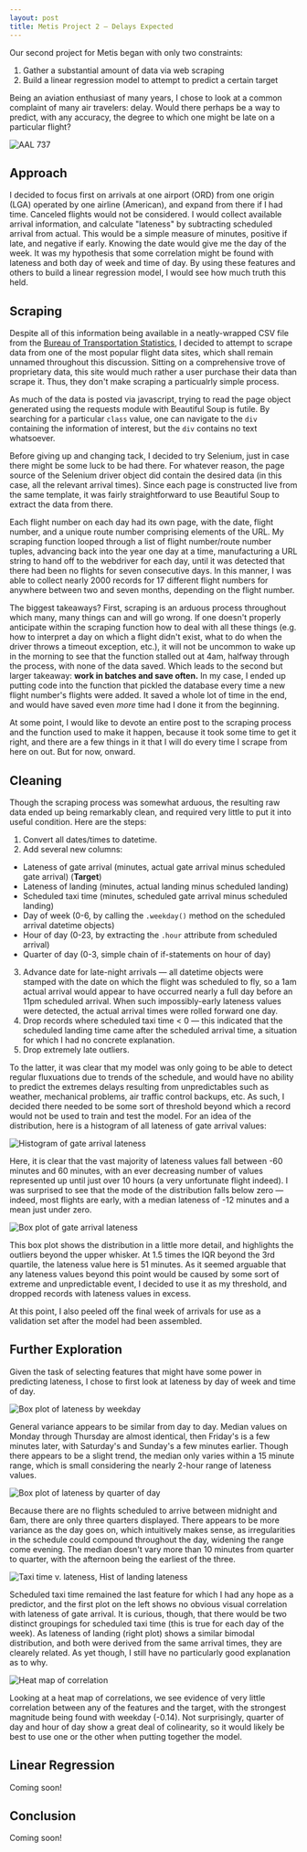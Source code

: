 ```yaml
---
layout: post
title: Metis Project 2 — Delays Expected
---
```


Our second project for Metis began with only two constraints:
1. Gather a substantial amount of data via web scraping
2. Build a linear regression model to attempt to predict a certain target

Being an aviation enthusiast of many years, I chose to look at a common complaint of many air travelers: delay. Would there perhaps be a way to predict, with any accuracy, the degree to which one might be late on a particular flight?

![AAL 737](http://theflight.info/wp-content/gallery/american-airlines-boeing-737-800/Boeing-737-800-American-Airlines.jpg)

## Approach

I decided to focus first on arrivals at one airport (ORD) from one origin (LGA) operated by one airline (American), and expand from there if I had time. Canceled flights would not be considered. I would collect available arrival information, and calculate "lateness" by subtracting scheduled arrival from actual. This would be a simple measure of minutes, positive if late, and negative if early. Knowing the date would give me the day of the week. It was my hypothesis that some correlation might be found with lateness and both day of week and time of day.  By using these features and others to build a linear regression model, I would see how much truth this held.

## Scraping

Despite all of this information being available in a neatly-wrapped CSV file from the [Bureau of Transportation Statistics](https://www.transtats.bts.gov/ONTIME/Index.aspx), I decided to attempt to scrape data from one of the most popular flight data sites, which shall remain unnamed throughout this discussion. Sitting on a comprehensive trove of proprietary data, this site would much rather a user purchase their data than scrape it. Thus, they don't make scraping a particualrly simple process.

As much of the data is posted via javascript, trying to read the page object generated using the requests module with Beautiful Soup is futile. By searching for a particular `class` value, one can navigate to the `div` containing the information of interest, but the `div` contains no text whatsoever.

Before giving up and changing tack, I decided to try Selenium, just in case there might be some luck to be had there. For whatever reason, the page source of the Selenium driver object did contain the desired data (in this case, all the relevant arrival times). Since each page is constructed live from the same template, it was fairly straightforward to use Beautiful Soup to extract the data from there.

Each flight number on each day had its own page, with the date, flight number, and a unique route number comprising elements of the URL. My scraping function looped through a list of flight number/route number tuples, advancing back into the year one day at a time, manufacturing a URL string to hand off to the webdriver for each day, until it was detected that there had been no flights for seven consecutive days. In this manner, I was able to collect nearly 2000 records for 17 different flight numbers for anywhere between two and seven months, depending on the flight number.

The biggest takeaways? First, scraping is an arduous process throughout which many, many things can and will go wrong. If one doesn't properly anticipate within the scraping function how to deal with all these things (e.g. how to interpret a day on which a flight didn't exist, what to do when the driver throws a timeout exception, etc.), it will not be uncommon to wake up in the morning to see that the function stalled out at 4am, halfway through the process, with none of the data saved. Which leads to the second but larger takeaway: **work in batches and save often.** In my case, I ended up putting code into the function that pickled the database every time a new flight number's flights were added. It saved a whole lot of time in the end, and would have saved even *more* time had I done it from the beginning.

At some point, I would like to devote an entire post to the scraping process and the function used to make it happen, because it took some time to get it right, and there are a few things in it that I will do every time I scrape from here on out. But for now, onward.

## Cleaning

Though the scraping process was somewhat arduous, the resulting raw data ended up being remarkably clean, and required very little to put it into useful condition. Here are the steps:

1. Convert all dates/times to datetime.
2. Add several new columns:
  * Lateness of gate arrival (minutes, actual gate arrival minus scheduled gate arrival) (**Target**)
  * Lateness of landing (minutes, actual landing minus scheduled landing)
  * Scheduled taxi time (minutes, scheduled gate arrival minus scheduled landing)
  * Day of week (0-6, by calling the `.weekday()` method on the scheduled arrival datetime objects)
  * Hour of day (0-23, by extracting the `.hour` attribute from scheduled arrival)
  * Quarter of day (0-3, simple chain of if-statements on hour of day)
3. Advance date for late-night arrivals — all datetime objects were stamped with the date on which the flight was scheduled to fly, so a 1am actual arrival would appear to have occurred nearly a full day before an 11pm scheduled arrival. When such impossibly-early lateness values were detected, the actual arrival times were rolled forward one day.
4. Drop records where scheduled taxi time < 0 — this indicated that the scheduled landing time came after the scheduled arrival time, a situation for which I had no concrete explanation.
5. Drop extremely late outliers.

To the latter, it was clear that my model was only going to be able to detect regular fluxuations due to trends of the schedule, and would have no ability to predict the extremes delays resulting from unpredictables such as weather, mechanical problems, air traffic control backups, etc. As such, I decided there needed to be some sort of threshold beyond which a record would not be used to train and test the model. For an idea of the distribution, here is a histogram of all lateness of gate arrival values:

![Histogram of gate arrival lateness](/images/metis_p2/02_hist_lateness_pre.png)

Here, it is clear that the vast majority of lateness values fall between -60 minutes and 60 minutes, with an ever decreasing number of values represented up until just over 10 hours (a very unfortunate flight indeed). I was surprised to see that the mode of the distribution falls below zero — indeed, most flights are early, with a median lateness of -12 minutes and a mean just under zero.

![Box plot of gate arrival lateness](/images/metis_p2/02_box_lateness_pre.png)

This box plot shows the distribution in a little more detail, and highlights the outliers beyond the upper whisker. At 1.5 times the IQR beyond the 3rd quartile, the lateness value here is 51 minutes. As it seemed arguable that any lateness values beyond this point would be caused by some sort of extreme and unpredictable event, I decided to use it as my threshold, and dropped records with lateness values in excess.

At this point, I also peeled off the final week of arrivals for use as a validation set after the model had been assembled.

## Further Exploration

Given the task of selecting features that might have some power in predicting lateness, I chose to first look at lateness by day of week and time of day.

![Box plot of lateness by weekday](/images/metis_p2/02_weekday_box.png)

General variance appears to be similar from day to day. Median values on Monday through Thursday are almost identical, then Friday's is a few minutes later, with Saturday's and Sunday's a few minutes earlier. Though there appears to be a slight trend, the median only varies within a 15 minute range, which is small considering the nearly 2-hour range of lateness values.

![Box plot of lateness by quarter of day](/images/metis_p2/02_quarter_box.png)

Because there are no flights scheduled to arrive between midnight and 6am, there are only three quarters displayed. There appears to be more variance as the day goes on, which intuitively makes sense, as irregularities in the schedule could compound throughout the day, widening the range come evening. The median doesn't vary more than 10 minutes from quarter to quarter, with the afternoon being the earliest of the three. 

![Taxi time v. lateness, Hist of landing lateness](/images/metis_p2/02_taxi_landing.png)

Scheduled taxi time remained the last feature for which I had any hope as a predictor, and the first plot on the left shows no obvious visual correlation with lateness of gate arrival. It is curious, though, that there would be two distinct groupings for scheduled taxi time (this is true for each day of the week). As lateness of landing (right plot) shows a similar bimodal distribution, and both were derived from the same arrival times, they are clearely related. As yet though, I still have no particularly good explanation as to why.

![Heat map of correlation](/images/metis_p2/02_heatmap.png)

Looking at a heat map of correlations, we see evidence of very little correlation between any of the features and the target, with the strongest magnitude being found with weekday (-0.14). Not surprisingly, quarter of day and hour of day show a great deal of colinearity, so it would likely be best to use one or the other when putting together the model.

## Linear Regression

Coming soon!

## Conclusion

Coming soon!

